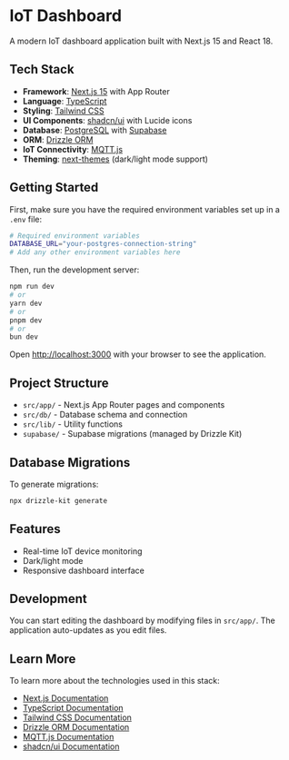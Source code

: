 # IoT Dashboard

A modern IoT dashboard application built with Next.js 15 and React 18.

## Tech Stack

- **Framework**: [Next.js 15](https://nextjs.org/) with App Router
- **Language**: [TypeScript](https://www.typescriptlang.org/)
- **Styling**: [Tailwind CSS](https://tailwindcss.com/)
- **UI Components**: [shadcn/ui](https://ui.shadcn.com/) with Lucide icons
- **Database**: [PostgreSQL](https://www.postgresql.org/) with [Supabase](https://supabase.com/)
- **ORM**: [Drizzle ORM](https://orm.drizzle.team/)
- **IoT Connectivity**: [MQTT.js](https://www.npmjs.com/package/mqtt)
- **Theming**: [next-themes](https://github.com/pacocoursey/next-themes) (dark/light mode support)

## Getting Started

First, make sure you have the required environment variables set up in a `.env` file:

```bash
# Required environment variables
DATABASE_URL="your-postgres-connection-string"
# Add any other environment variables here
```

Then, run the development server:

```bash
npm run dev
# or
yarn dev
# or
pnpm dev
# or
bun dev
```

Open [http://localhost:3000](http://localhost:3000) with your browser to see the application.

## Project Structure

- `src/app/` - Next.js App Router pages and components
- `src/db/` - Database schema and connection
- `src/lib/` - Utility functions
- `supabase/` - Supabase migrations (managed by Drizzle Kit)

## Database Migrations

To generate migrations:

```bash
npx drizzle-kit generate
```

## Features

- Real-time IoT device monitoring
- Dark/light mode
- Responsive dashboard interface

## Development

You can start editing the dashboard by modifying files in `src/app/`. The application auto-updates as you edit files.

## Learn More

To learn more about the technologies used in this stack:

- [Next.js Documentation](https://nextjs.org/docs)
- [TypeScript Documentation](https://www.typescriptlang.org/docs/)
- [Tailwind CSS Documentation](https://tailwindcss.com/docs)
- [Drizzle ORM Documentation](https://orm.drizzle.team/docs/overview)
- [MQTT.js Documentation](https://github.com/mqttjs/MQTT.js#readme)
- [shadcn/ui Documentation](https://ui.shadcn.com/docs)
